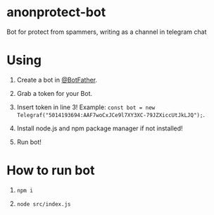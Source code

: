 # anonprotect-bot
Bot for protect from spammers, writing as a channel in telegram chat

# Using

1. Create a bot in [@BotFather](https://t.me/BotFather/).

2. Grab a token for your Bot.

3. Insert token in line 3! Example: `const bot = new Telegraf("5014193694:AAF7woCxJCe9l7XY3XC-79JZXiccUtJkLJQ");`.

4. Install node.js and npm package manager if not installed!

5. Run bot!

# How to run bot

1. `npm i`

2. `node src/index.js`
